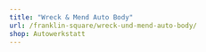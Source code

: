 ```yaml
---
title: "Wreck & Mend Auto Body"
url: /franklin-square/wreck-und-mend-auto-body/
shop: Autowerkstatt
---
```

